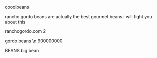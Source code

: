 cooolbeans

rancho gordo beans are actually the best gourmet beans i will fight you about this

ranchogordo.com 2

gordo beans \n 900000000


BEANS
big bean
